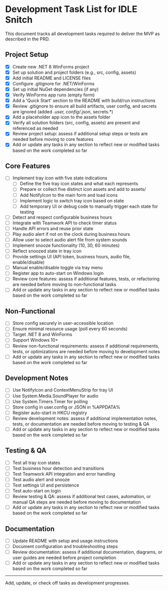 # Development Task List for IDLE Snitch

This document tracks all development tasks required to deliver the MVP as described in the PRD.

## Project Setup
- [x] Create new .NET 8 WinForms project
- [x] Set up solution and project folders (e.g., src, config, assets)
- [x] Add initial README and LICENSE files
- [x] Configure .gitignore for .NET/WinForms
- [x] Set up initial NuGet dependencies (if any)
- [x] Verify WinForms app runs (empty form)
- [x] Add a 'Quick Start' section to the README with build/run instructions
- [x] Review .gitignore to ensure all build artifacts, user config, and secrets are ignored (added *.user, config/*.json, secrets.*)
- [x] Add a placeholder app icon to the assets folder
- [x] Verify all solution folders (src, config, assets) are present and referenced as needed
- [x] Review project setup: assess if additional setup steps or tests are needed before moving to core features
- [x] Add or update any tasks in any section to reflect new or modified tasks based on the work completed so far

## Core Features
- [ ] Implement tray icon with five state indications
    - [ ] Define the five tray icon states and what each represents
    - [ ] Prepare or collect five distinct icon assets and add to assets/
    - [ ] Add NotifyIcon to the main form and load icons
    - [ ] Implement logic to switch tray icon based on state
    - [ ] Add temporary UI or debug code to manually trigger each state for testing
- [ ] Detect and respect configurable business hours
- [ ] Integrate with Teamwork API to check timer status
- [ ] Handle API errors and reuse prior state
- [ ] Play audio alert if not on the clock during business hours
- [ ] Allow user to select audio alert file from system sounds
- [ ] Implement snooze functionality (10, 30, 60 minutes)
- [ ] Reflect snoozed state in tray icon
- [ ] Provide settings UI (API token, business hours, audio file, enable/disable)
- [ ] Manual enable/disable toggle via tray menu
- [ ] Register app to auto-start on Windows login
- [ ] Review core features: assess if additional features, tests, or refactoring are needed before moving to non-functional tasks
- [ ] Add or update any tasks in any section to reflect new or modified tasks based on the work completed so far

## Non-Functional
- [ ] Store config securely in user-accessible location
- [ ] Ensure minimal resource usage (poll every 60 seconds)
- [ ] Target .NET 8 and WinForms
- [ ] Support Windows 10+
- [ ] Review non-functional requirements: assess if additional requirements, tests, or optimizations are needed before moving to development notes
- [ ] Add or update any tasks in any section to reflect new or modified tasks based on the work completed so far

## Development Notes
- [ ] Use NotifyIcon and ContextMenuStrip for tray UI
- [ ] Use System.Media.SoundPlayer for audio
- [ ] Use System.Timers.Timer for polling
- [ ] Store config in user.config or JSON in %APPDATA%
- [ ] Register auto-start in HKCU registry
- [ ] Review development notes: assess if additional implementation notes, tests, or documentation are needed before moving to testing & QA
- [ ] Add or update any tasks in any section to reflect new or modified tasks based on the work completed so far

## Testing & QA
- [ ] Test all tray icon states
- [ ] Test business hour detection and transitions
- [ ] Test Teamwork API integration and error handling
- [ ] Test audio alert and snooze
- [ ] Test settings UI and persistence
- [ ] Test auto-start on login
- [ ] Review testing & QA: assess if additional test cases, automation, or manual QA steps are needed before moving to documentation
- [ ] Add or update any tasks in any section to reflect new or modified tasks based on the work completed so far

## Documentation
- [ ] Update README with setup and usage instructions
- [ ] Document configuration and troubleshooting steps
- [ ] Review documentation: assess if additional documentation, diagrams, or user guides are needed before project completion
- [ ] Add or update any tasks in any section to reflect new or modified tasks based on the work completed so far

---
Add, update, or check off tasks as development progresses.
